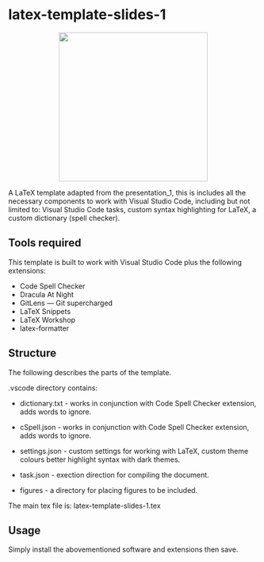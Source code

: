 # latex-template-slides-1

<p align="center">
    <img src="./img/latex-template-assign-sc.png" width="300">
</p>

A LaTeX template adapted from the presentation_1, this is includes all the necessary components to work with Visual Studio Code, including but not limited to:  Visual Studio Code tasks, custom syntax highlighting for LaTeX, a custom dictionary (spell checker).

## Tools required
This template is built to work with Visual Studio Code plus the following extensions:

- Code Spell Checker
- Dracula At Night
- GitLens — Git supercharged
- LaTeX Snippets
- LaTeX Workshop
- latex-formatter

## Structure
The following describes the parts of the template.

.vscode directory contains:
- dictionary.txt - works in conjunction with Code Spell Checker extension, adds words to ignore.
- cSpell.json - works in conjunction with Code Spell Checker extension, adds words to ignore.
- settings.json - custom settings for working with LaTeX, custom theme colours better highlight syntax with dark themes.
- task.json - exection direction for compiling the document.

- figures - a directory for placing figures to be included.

The main tex file is: latex-template-slides-1.tex

## Usage
Simply install the abovementioned software and extensions then save.